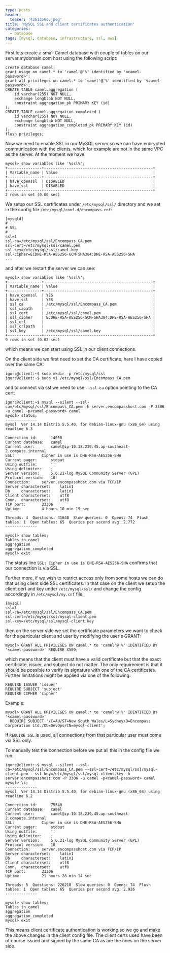 ```yaml
---
type: posts
header:
  teaser: '42613560.jpeg'
title: 'MySQL SSL and client certificates authentication'
categories: 
  - Database
tags: [mysql, database, infrastructure, ssl, aws]
---
```


First lets create a small Camel database with couple of tables on our server.mydomain.com host using the following script:

```
create database camel;
grant usage on camel.* to 'camel'@'%' identified by '<camel-password>';
grant all privileges on camel.* to 'camel'@'%' identified by '<camel-password>';
CREATE TABLE camel.aggregation (
    id varchar(255) NOT NULL,
    exchange longblob NOT NULL,
    constraint aggregation_pk PRIMARY KEY (id)
);
CREATE TABLE camel.aggregation_completed (
    id varchar(255) NOT NULL,
    exchange longblob NOT NULL,
    constraint aggregation_completed_pk PRIMARY KEY (id)
);
flush privileges;
```

Now we need to enable SSL in our MySQL server so we can have encrypted communication with the clients, which for example are not in the same VPC as the server. At the moment we have:

```
mysql> show variables like '%ssl%';
+---------------+------------------------------------------------+
| Variable_name | Value                                          |
+---------------+------------------------------------------------+
| have_openssl  | DISABLED                                       |
| have_ssl      | DISABLED                                       |
+---------------+------------------------------------------------+
2 rows in set (0.00 sec)
```

We setup our SSL certificates under `/etc/mysql/ssl/` directory and we set in the config file `/etc/mysql/conf.d/encompass.cnf`:

```
[mysqld]
#
# SSL
#
ssl=1
ssl-ca=/etc/mysql/ssl/Encompass_CA.pem
ssl-cert=/etc/mysql/ssl/camel.pem
ssl-key=/etc/mysql/ssl/camel.key
ssl-cipher=ECDHE-RSA-AES256-GCM-SHA384:DHE-RSA-AES256-SHA
...
```

and after we restart the server we can see:

```
mysql> show variables like '%ssl%';
+---------------+------------------------------------------------+
| Variable_name | Value                                          |
+---------------+------------------------------------------------+
| have_openssl  | YES                                            |
| have_ssl      | YES                                            |
| ssl_ca        | /etc/mysql/ssl/Encompass_CA.pem                |
| ssl_capath    |                                                |
| ssl_cert      | /etc/mysql/ssl/camel.pem                       |
| ssl_cipher    | ECDHE-RSA-AES256-GCM-SHA384:DHE-RSA-AES256-SHA |
| ssl_crl       |                                                |
| ssl_crlpath   |                                                |
| ssl_key       | /etc/mysql/ssl/camel.key                       |
+---------------+------------------------------------------------+
9 rows in set (0.02 sec)
```

which means we can start using SSL in our client connections.

On the client side we first need to set the CA certificate, here I have copied over the same CA:

```
igorc@client:~$ sudo mkdir -p /etc/mysql/ssl
igorc@client:~$ sudo vi /etc/mysql/ssl/Encompass_CA.pem
```

and to connect via ssl we need to use `--ssl-ca` option pointing to the CA cert:

```
igorc@client:~$ mysql --silent --ssl-ca=/etc/mysql/ssl/Encompass_CA.pem -h server.encompasshost.com -P 3306 -u camel -p<camel-password> camel
mysql> status;
--------------
mysql  Ver 14.14 Distrib 5.5.40, for debian-linux-gnu (x86_64) using readline 6.3

Connection id:		14058
Current database:	camel
Current user:		camel@ip-10.18.239.45.ap-southeast-2.compute.internal
SSL:			Cipher in use is DHE-RSA-AES256-SHA
Current pager:		stdout
Using outfile:		''
Using delimiter:	;
Server version:		5.6.21-log MySQL Community Server (GPL)
Protocol version:	10
Connection:		server.encompasshost.com via TCP/IP
Server characterset:	latin1
Db     characterset:	latin1
Client characterset:	utf8
Conn.  characterset:	utf8
TCP port:		33306
Uptime:			4 hours 10 min 19 sec

Threads: 4  Questions: 41640  Slow queries: 0  Opens: 74  Flush tables: 1  Open tables: 65  Queries per second avg: 2.772
--------------

mysql> show tables;
Tables_in_camel
aggregation
aggregation_completed
mysql> exit
```

The status line `SSL: Cipher in use is DHE-RSA-AES256-SHA` confirms that our connection is via SSL.

Further more, if we wish to restrict access only from some hosts we can do that using client side SSL certificates. In that
case on the client we setup the client cert and key under `/etc/mysql/ssl/` and change the config accordingly in `/etc/mysql/my.cnf` file:

```
[mysql]
ssl=1
ssl-ca=/etc/mysql/ssl/Encompass_CA.pem
ssl-cert=/etc/mysql/ssl/mysql-client.pem
ssl-key=/etc/mysql/ssl/mysql-client.key
```

then on the server side we set the certificate parameters we want to check for the particular client and user by modifying the 
user's GRANT:

```
mysql> GRANT ALL PRIVILEGES ON camel.* to 'camel'@'%' IDENTIFIED BY '<camel-password>' REQUIRE X509;
```

which means that the client must have a valid certificate but that the exact certificate, issuer, and subject do not matter. The only 
requirement is that it should be possible to verify its signature with one of the CA certificates. Further limitations might be applied
via one of the following:

```
REQUIRE ISSUER 'issuer'
REQUIRE SUBJECT 'subject'
REQUIRE CIPHER 'cipher'
```

Example:

```
mysql> GRANT ALL PRIVILEGES ON camel.* to 'camel'@'%' IDENTIFIED BY '<camel-password>'
  REQUIRE SUBJECT '/C=AU/ST=New South Wales/L=Sydney/O=Encompass Corporation Ltd./OU=DevOps/CN=mysql-client';
```

If `REQUIRE SSL` is used, all connections from that particular user must come via SSL only.

To manually test the connection before we put all this in the config file we run:

```
igorc@client:~$ mysql --silent --ssl-ca=/etc/mysql/ssl/Encompass_CA.pem --ssl-cert=/etc/mysql/ssl/mysql-client.pem --ssl-key=/etc/mysql/ssl/mysql-client.key -h server.encompasshost.com -P 3306 -u camel -p<camel-password> camel
mysql> \s;
--------------
mysql  Ver 14.14 Distrib 5.5.40, for debian-linux-gnu (x86_64) using readline 6.2

Connection id:		75548
Current database:	camel
Current user:		camel@ip-10.18.239.45.ap-southeast-2.compute.internal
SSL:			Cipher in use is DHE-RSA-AES256-SHA
Current pager:		stdout
Using outfile:		''
Using delimiter:	;
Server version:		5.6.21-log MySQL Community Server (GPL)
Protocol version:	10
Connection:		server.encompasshost.com via TCP/IP
Server characterset:	latin1
Db     characterset:	latin1
Client characterset:	utf8
Conn.  characterset:	utf8
TCP port:		33306
Uptime:			21 hours 28 min 14 sec

Threads: 5  Questions: 226218  Slow queries: 0  Opens: 74  Flush tables: 1  Open tables: 65  Queries per second avg: 2.926
--------------

mysql> show tables;
Tables_in_camel
aggregation
aggregation_completed
mysql> exit
```

This means client certificate authentication is working so we go and make the above changes in the client config file. The client certs used have been of course issued and signed by the same CA as are the ones on the server side.
